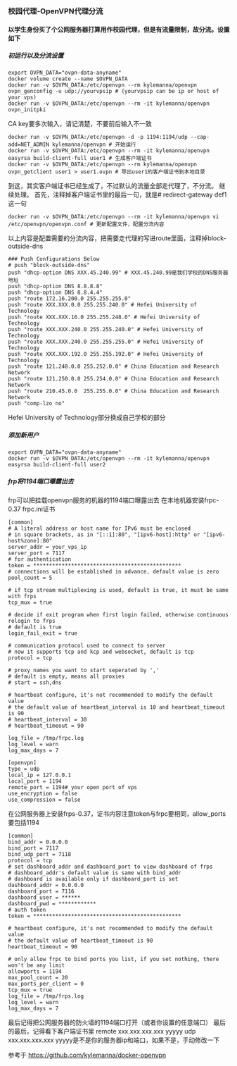 
### 校园代理-OpenVPN代理分流

#### 以学生身份买了个公网服务器打算用作校园代理，但是有流量限制，故分流。设置如下
##### 初运行以及分流设置
```
export OVPN_DATA="ovpn-data-anyname"
docker volume create --name $OVPN_DATA
docker run -v $OVPN_DATA:/etc/openvpn --rm kylemanna/openvpn ovpn_genconfig -u udp://yourvpsip # (yourvpsip can be ip or host of your vps)
docker run -v $OVPN_DATA:/etc/openvpn --rm -it kylemanna/openvpn ovpn_initpki
```
CA key要多次输入，请记清楚，不要前后输入不一致
```
docker run -v $OVPN_DATA:/etc/openvpn -d -p 1194:1194/udp --cap-add=NET_ADMIN kylemanna/openvpn # 开始运行
docker run -v $OVPN_DATA:/etc/openvpn --rm -it kylemanna/openvpn easyrsa build-client-full user1 # 生成客户端证书
docker run -v $OVPN_DATA:/etc/openvpn --rm kylemanna/openvpn ovpn_getclient user1 > user1.ovpn # 导出user1的客户端证书到本地目录
```
到这，其实客户端证书已经生成了，不过默认的流量全部走代理了，不分流。
继续处理。
首先，注释掉客户端证书里的最后一句，就是# redirect-gateway def1 这一句
```
docker run -v $OVPN_DATA:/etc/openvpn --rm -it kylemanna/openvpn vi /etc/openvpn/openvpn.conf # 更新配置文件，配置分流内容
```
以上内容是配置需要的分流内容，把需要走代理的写进route里面，注释掉block-outside-dns
```
### Push Configurations Below
# push "block-outside-dns"
push "dhcp-option DNS XXX.45.240.99" # XXX.45.240.99是我们学校的DNS服务器地址
push "dhcp-option DNS 8.8.8.8"
push "dhcp-option DNS 8.8.4.4"
push "route 172.16.200.0 255.255.255.0"
push "route XXX.XXX.0.0 255.255.240.0" # Hefei University of Technology
push "route XXX.XXX.16.0 255.255.248.0" # Hefei University of Technology
push "route XXX.XXX.240.0 255.255.240.0" # Hefei University of Technology
push "route XXX.XXX.240.0 255.255.255.0" # Hefei University of Technology
push "route XXX.XXX.192.0 255.255.192.0" # Hefei University of Technology
push "route 121.248.0.0 255.252.0.0" # China Education and Research Network
push "route 121.250.0.0 255.254.0.0" # China Education and Research Network
push "route 210.45.0.0  255.255.0.0" # China Education and Research Network
push "comp-lzo no"
```
Hefei University of Technology部分换成自己学校的部分
##### 添加新用户
```
export OVPN_DATA="ovpn-data-anyname"
docker run -v $OVPN_DATA:/etc/openvpn --rm -it kylemanna/openvpn easyrsa build-client-full user2
```
##### frp将1194端口曝露出去
frp可以把挂载openvpn服务的机器的1194端口曝露出去
在本地机器安装frpc-0.37
frpc.ini证书
```
[common]
# A literal address or host name for IPv6 must be enclosed
# in square brackets, as in "[::1]:80", "[ipv6-host]:http" or "[ipv6-host%zone]:80"
server_addr = your_vps_ip
server_port = 7117
# for authentication
token = ***********************************************
# connections will be established in advance, default value is zero
pool_count = 5

# if tcp stream multiplexing is used, default is true, it must be same with frps
tcp_mux = true

# decide if exit program when first login failed, otherwise continuous relogin to frps
# default is true
login_fail_exit = true

# communication protocol used to connect to server
# now it supports tcp and kcp and websocket, default is tcp
protocol = tcp

# proxy names you want to start seperated by ','
# default is empty, means all proxies
# start = ssh,dns

# heartbeat configure, it's not recommended to modify the default value
# the default value of heartbeat_interval is 10 and heartbeat_timeout is 90
# heartbeat_interval = 30
# heartbeat_timeout = 90

log_file = /tmp/frpc.log
log_level = warn
log_max_days = 7

[openvpn]
type = udp
local_ip = 127.0.0.1
local_port = 1194
remote_port = 1194# your open port of vps
use_encryption = false
use_compression = false

```
在公网服务器上安装frps-0.37，证书内容注意token与frpc要相同，allow_ports要包括1194
```
[common]
bind_addr = 0.0.0.0
bind_port = 7117
bind_udp_port = 7118
protocol = tcp
# set dashboard_addr and dashboard_port to view dashboard of frps
# dashboard_addr's default value is same with bind_addr
# dashboard is available only if dashboard_port is set
dashboard_addr = 0.0.0.0
dashboard_port = 7116
dashboard_user = ******
dashboard_pwd = ************
# auth token
token = ***********************************************

# heartbeat configure, it's not recommended to modify the default value
# the default value of heartbeat_timeout is 90
heartbeat_timeout = 90

# only allow frpc to bind ports you list, if you set nothing, there won't be any limit
allowports = 1194
max_pool_count = 20
max_ports_per_client = 0
tcp_mux = true
log_file = /tmp/frps.log
log_level = warn
log_max_days = 7

```
最后记得把公网服务器的防火墙的1194端口打开（或者你设置的任意端口）
最后的最后，记得看下客户端证书里 remote xxx.xxx.xxx.xxx yyyyy udp
 xxx.xxx.xxx.xxx yyyyy是不是你的服务器ip和端口，如果不是，手动修改一下
 
 参考于 https://github.com/kylemanna/docker-openvpn
